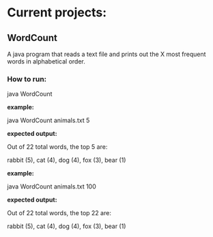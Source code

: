 # Current projects:

## WordCount 
A java program that reads a text file and prints out the X most frequent words in alphabetical order. 

### How to run:

java WordCount <path text file> <number>

**example:**

java WordCount animals.txt 5

**expected output:**

Out of 22 total words, the top 5 are:

rabbit (5), cat (4), dog (4), fox (3), bear (1) 

**example:**

java WordCount animals.txt 100

**expected output:**

Out of 22 total words, the top 22 are:

rabbit (5), cat (4), dog (4), fox (3), bear (1) 